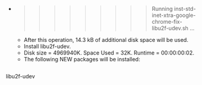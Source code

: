 * >>>>>>>>> Running inst-std-inet-xtra-google-chrome-fix-libu2f-udev.sh ...
  * After this operation, 14.3 kB of additional disk space will be used.
  * Install libu2f-udev.
  * Disk size = 4969940K. Space Used = 32K. Runtime = 00:00:00:02.
  * The following NEW packages will be installed:
  ```bash
libu2f-udev
  ```
